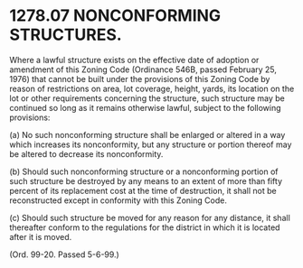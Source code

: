 1278.07 NONCONFORMING STRUCTURES.
=================================

Where a lawful structure exists on the effective date of adoption or
amendment of this Zoning Code (Ordinance 546B, passed February 25, 1976)
that cannot be built under the provisions of this Zoning Code by reason
of restrictions on area, lot coverage, height, yards, its location on
the lot or other requirements concerning the structure, such structure
may be continued so long as it remains otherwise lawful, subject to the
following provisions:

​(a) No such nonconforming structure shall be enlarged or altered in a
way which increases its nonconformity, but any structure or portion
thereof may be altered to decrease its nonconformity.

​(b) Should such nonconforming structure or a nonconforming portion of
such structure be destroyed by any means to an extent of more than fifty
percent of its replacement cost at the time of destruction, it shall not
be reconstructed except in conformity with this Zoning Code.

​(c) Should such structure be moved for any reason for any distance, it
shall thereafter conform to the regulations for the district in which it
is located after it is moved.

(Ord. 99-20. Passed 5-6-99.)

